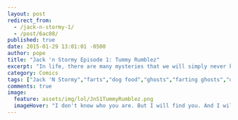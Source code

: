 ```yaml
---
layout: post
redirect_from: 
  - /jack-n-stormy-1/
  - /post/6ac08/
published: true
date: 2015-01-29 13:01:01 -0500
author: pope
title: "Jack 'n Stormy Episode 1: Tummy Rumblez"
excerpt: "In life, there are many mysteries that we will simply never know the truth behind. As Jack is about to discover, his life is no exception."
category: Comics
tags: ["Jack 'N Stormy","farts","dog food","ghosts","farting ghosts","unsolved mysteries","kibbles and frrrps","gaseous anomalies","Spooky Behavior","poop jokes"]
comments: true 
image:
  feature: assets/img/lol/JnS1TummyRumblez.png
  imageHover: "I don't know who you are. But I will find you. And I will probably just play with you."
---
```



